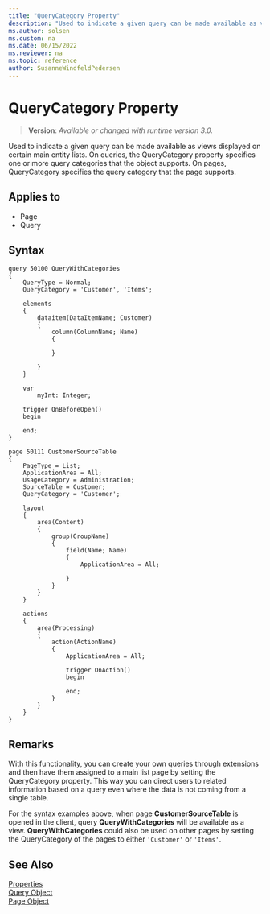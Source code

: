 ```yaml
---
title: "QueryCategory Property"
description: "Used to indicate a given query can be made available as views displayed on certain main entity lists."
ms.author: solsen
ms.custom: na
ms.date: 06/15/2022
ms.reviewer: na
ms.topic: reference
author: SusanneWindfeldPedersen
---
```

[//]: # (START>DO_NOT_EDIT)
[//]: # (IMPORTANT:Do not edit any of the content between here and the END>DO_NOT_EDIT.)
[//]: # (Any modifications should be made in the .xml files in the ModernDev repo.)
# QueryCategory Property
> **Version**: _Available or changed with runtime version 3.0._

Used to indicate a given query can be made available as views displayed on certain main entity lists. On queries, the QueryCategory property specifies one or more query categories that the object supports. On pages, QueryCategory specifies the query category that the page supports.

## Applies to
-   Page
-   Query

[//]: # (IMPORTANT: END>DO_NOT_EDIT)

## Syntax

```al
query 50100 QueryWithCategories
{
    QueryType = Normal;
    QueryCategory = 'Customer', 'Items';

    elements
    {
        dataitem(DataItemName; Customer)
        {
            column(ColumnName; Name)
            {

            }

        }
    }

    var
        myInt: Integer;

    trigger OnBeforeOpen()
    begin

    end;
}
```

```al
page 50111 CustomerSourceTable
{
    PageType = List;
    ApplicationArea = All;
    UsageCategory = Administration;
    SourceTable = Customer;
    QueryCategory = 'Customer';

    layout
    {
        area(Content)
        {
            group(GroupName)
            {
                field(Name; Name)
                {
                    ApplicationArea = All;

                }
            }
        }
    }

    actions
    {
        area(Processing)
        {
            action(ActionName)
            {
                ApplicationArea = All;

                trigger OnAction()
                begin

                end;
            }
        }
    }
}
```

## Remarks

With this functionality, you can create your own queries through extensions and then have them assigned to a main list page by setting the QueryCategory property. This way you can direct users to related information based on a query even where the data is not coming from a single table.

For the syntax examples above, when page **CustomerSourceTable** is opened in the client, query **QueryWithCategories** will be available as a view. **QueryWithCategories** could also be used on other pages by setting the QueryCategory of the pages to either `'Customer'` or `'Items'`.

## See Also

[Properties](devenv-properties.md)   
[Query Object](../devenv-query-object.md)  
[Page Object](../devenv-page-object.md)